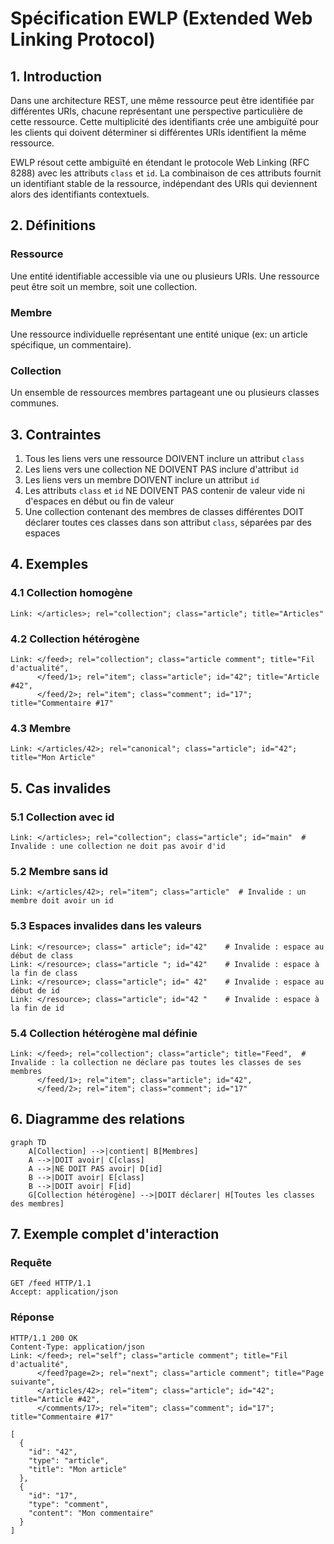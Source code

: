 # Spécification EWLP (Extended Web Linking Protocol)

## 1. Introduction

Dans une architecture REST, une même ressource peut être identifiée par différentes URIs, chacune représentant une perspective particulière de cette ressource. Cette multiplicité des identifiants crée une ambiguïté pour les clients qui doivent déterminer si différentes URIs identifient la même ressource.

EWLP résout cette ambiguïté en étendant le protocole Web Linking (RFC 8288) avec les attributs `class` et `id`. La combinaison de ces attributs fournit un identifiant stable de la ressource, indépendant des URIs qui deviennent alors des identifiants contextuels.

## 2. Définitions

### Ressource

Une entité identifiable accessible via une ou plusieurs URIs. Une ressource peut être soit un membre, soit une collection.

### Membre

Une ressource individuelle représentant une entité unique (ex: un article spécifique, un commentaire).

### Collection

Un ensemble de ressources membres partageant une ou plusieurs classes communes.

## 3. Contraintes

1. Tous les liens vers une ressource DOIVENT inclure un attribut `class`
2. Les liens vers une collection NE DOIVENT PAS inclure d'attribut `id`
3. Les liens vers un membre DOIVENT inclure un attribut `id`
4. Les attributs `class` et `id` NE DOIVENT PAS contenir de valeur vide ni d'espaces en début ou fin de valeur
5. Une collection contenant des membres de classes différentes DOIT déclarer toutes ces classes dans son attribut `class`, séparées par des espaces

## 4. Exemples

### 4.1 Collection homogène

```http
Link: </articles>; rel="collection"; class="article"; title="Articles"
```

### 4.2 Collection hétérogène

```http
Link: </feed>; rel="collection"; class="article comment"; title="Fil d'actualité",
      </feed/1>; rel="item"; class="article"; id="42"; title="Article #42",
      </feed/2>; rel="item"; class="comment"; id="17"; title="Commentaire #17"
```

### 4.3 Membre

```http
Link: </articles/42>; rel="canonical"; class="article"; id="42"; title="Mon Article"
```

## 5. Cas invalides

### 5.1 Collection avec id

```http
Link: </articles>; rel="collection"; class="article"; id="main"  # Invalide : une collection ne doit pas avoir d'id
```

### 5.2 Membre sans id

```http
Link: </articles/42>; rel="item"; class="article"  # Invalide : un membre doit avoir un id
```

### 5.3 Espaces invalides dans les valeurs

```http
Link: </resource>; class=" article"; id="42"    # Invalide : espace au début de class
Link: </resource>; class="article "; id="42"    # Invalide : espace à la fin de class
Link: </resource>; class="article"; id=" 42"    # Invalide : espace au début de id
Link: </resource>; class="article"; id="42 "    # Invalide : espace à la fin de id
```

### 5.4 Collection hétérogène mal définie

```http
Link: </feed>; rel="collection"; class="article"; title="Feed",  # Invalide : la collection ne déclare pas toutes les classes de ses membres
      </feed/1>; rel="item"; class="article"; id="42",
      </feed/2>; rel="item"; class="comment"; id="17"
```

## 6. Diagramme des relations

```mermaid
graph TD
    A[Collection] -->|contient| B[Membres]
    A -->|DOIT avoir| C[class]
    A -->|NE DOIT PAS avoir| D[id]
    B -->|DOIT avoir| E[class]
    B -->|DOIT avoir| F[id]
    G[Collection hétérogène] -->|DOIT déclarer| H[Toutes les classes des membres]
```

## 7. Exemple complet d'interaction

### Requête

```http
GET /feed HTTP/1.1
Accept: application/json
```

### Réponse

```http
HTTP/1.1 200 OK
Content-Type: application/json
Link: </feed>; rel="self"; class="article comment"; title="Fil d'actualité",
      </feed?page=2>; rel="next"; class="article comment"; title="Page suivante",
      </articles/42>; rel="item"; class="article"; id="42"; title="Article #42",
      </comments/17>; rel="item"; class="comment"; id="17"; title="Commentaire #17"

[
  {
    "id": "42",
    "type": "article",
    "title": "Mon article"
  },
  {
    "id": "17",
    "type": "comment",
    "content": "Mon commentaire"
  }
]
```
